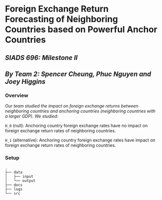# Foreign Exchange Return Forecasting of Neighboring Countries based on Powerful Anchor Countries
## *SIADS 696: Milestone II*
## *By Team 2: Spencer Cheung, Phuc Nguyen and Joey Higgins*

### Overview

*Our team studied the impact on foreign exchange returns between neighboring countries and anchoring countries (neighboring countries with a larger GDP). We studied:*

`H_0` (null): Anchoring country foreign exchange rates have no impact on foreign exchange return rates of neighboring countries.

`H_1` (alternative): Anchoring country foreign exchange rates have impact on foreign exchange return rates of neighboring countries.


### Setup

```
.
├── data
│   ├── input
│   └── output
├── docs
├── logs
└── src